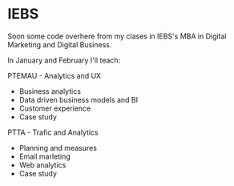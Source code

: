 # IEBS
Soon some code overhere from my clases in IEBS's MBA in Digital Marketing and Digital Business.

In January and February I'll teach:

PTEMAU - Analytics and UX
  - Business analytics
  - Data driven business models and BI
  - Customer experience
  - Case study
  
PTTA - Trafic and Analytics
  - Planning and measures
  - Email marleting
  - Web analytics 
  - Case study
